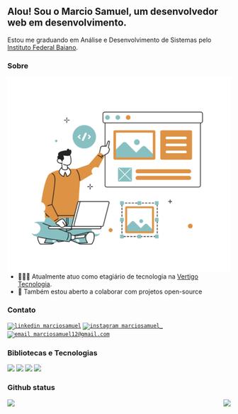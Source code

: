 ## Alou! Sou o Marcio Samuel, um desenvolvedor web em desenvolvimento.
Estou me graduando em Análise e Desenvolvimento de Sistemas pelo [Instituto Federal Baiano](https://ifbaiano.edu.br/portal/ads-guanambi/).

### Sobre
<img align="right" max-width="400px" min-width="200px" src="https://github.com/marciosamuel/marciosamuel/blob/main/Website%20Design.svg"/>

- 👨🏽‍💻 Atualmente atuo como etagiário de tecnologia na [Vertigo Tecnologia](https://vertigo.com.br/).
- 🤝 Também estou aberto a colaborar com projetos open-source

### Contato

[<code><img src="https://img.shields.io/badge/linkedin-0077B5?style=for-the-badge&logo=linkedin&logoColor=white" alt="linkedin marciosamuel"/></code>](https://www.linkedin.com/in/marciosamuel/)
[<code><img src="https://img.shields.io/badge/instagram-E4405F?style=for-the-badge&logo=instagram&logoColor=white" alt="instagram marciosamuel_"/></code>](https://www.instagram.com/marciosamuel_/)
[<code><img src="https://img.shields.io/badge/email-EA4335?style=for-the-badge&logo=gmail&logoColor=white" alt="email marciosamuel12@gmail.com"/></code>](mailto:marciosamuel12@gmail.com)

### Bibliotecas e Tecnologias

<code><img min-width="10%" src="https://www.vectorlogo.zone/logos/mongodb/mongodb-icon.svg"></code>
<code><img min-width="10%" src="https://www.vectorlogo.zone/logos/expressjs/expressjs-icon.svg"></code>
<code><img min-width="10%" src="https://www.vectorlogo.zone/logos/reactjs/reactjs-icon.svg"></code>
<code><img min-width="10%" src="https://www.vectorlogo.zone/logos/nodejs/nodejs-icon.svg"></code>

### Github status

<img align="left" max-width="300px" min-width="40%" src="https://github-readme-stats.vercel.app/api/top-langs/?username=marciosamuel&layout=compact&title_color=4388F1&text_color=878787&bg_color=0D111700&langs_count=10">
<img align="right" max-width="400px"  min-width="49%" src="https://github-readme-stats.vercel.app/api?username=marciosamuel&show_icons=true&theme=radical&title_color=4388F1&text_color=878787&icon_color=F9DA01&bg_color=0D111700&cache_seconds=25000&count_private=true">

